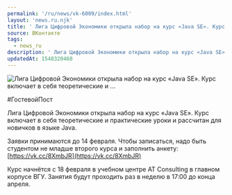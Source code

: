 ```yaml
---
permalink: '/ru/news/vk-6009/index.html'
layout: 'news.ru.njk'
title: ' Лига Цифровой Экономики открыла набор на курс «Java SE». Курс включает в себя теоретические и …'
source: ВКонтакте
tags:
  - news_ru
description: ' Лига Цифровой Экономики открыла набор на курс «Java SE». Курс включает в себя теоретические и …'
updatedAt: 1548320460
---
```

![ Лига Цифровой Экономики открыла набор на курс «Java SE». Курс включает в себя теоретические и …](https://sun9-36.userapi.com/impf/c850224/v850224312/c7627/CVmv2TG0bFI.jpg?size=1280x853&quality=96&sign=d0f0f4ebb4391fa45fc2f3f64051a8a6&c_uniq_tag=A2vFi_tXEdnus78aoWi6TJI_jcl0o0_9w24qlYnUvms&type=album)

#ГостевойПост

Лига Цифровой Экономики открыла набор на курс «Java SE». Курс включает в себя теоретические и практические уроки и рассчитан для новичков в языке Java.

Заявки принимаются до 14 февраля. Чтобы записаться, надо быть студентом не младше второго курса и заполнить анкету: [https://vk.cc/8XmbJR](https://vk.cc/8XmbJR)

Курс начнётся с 18 февраля в учебном центре AT Consulting в главном корпусе ВГУ. Занятия будут проходить раз в неделю в 17:00 до конца апреля.
